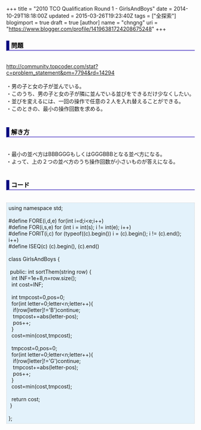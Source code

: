 +++
title = "2010 TCO Qualification Round 1 - GirlsAndBoys"
date = 2014-10-29T18:18:00Z
updated = 2015-03-26T19:23:40Z
tags = ["全探索"]
blogimport = true
draft = true
[author]
	name = "chngng"
	uri = "https://www.blogger.com/profile/14196381724208675248"
+++

<div dir="ltr" style="text-align: left;" trbidi="on"><h3 style="border-bottom: 2px solid slateblue; border-left: 8px solid navy; color: black; padding: 0px 0px 1px 5px;">問題 </h3><br /><a href="http://community.topcoder.com/stat?c=problem_statement&amp;pm=7794&amp;rd=14294" target="_blank">http://community.topcoder.com/stat?c=problem_statement&amp;pm=7794&amp;rd=14294</a><br /><br />・男の子と女の子が並んでいる。<br />・このうち、男の子と女の子が隣に並んでいる並びをできるだけ少なくしたい。<br />・並びを変えるには、一回の操作で任意の２人を入れ替えることができる。<br />・このときの、最小の操作回数を求める。<br /><br /><h3 style="border-bottom: 2px solid slateblue; border-left: 8px solid navy; color: black; padding: 0px 0px 1px 5px;">解き方 </h3><br />・最小の並べ方はBBBGGGもしくはGGGBBBとなる並べ方になる。<br />・よって、上の２つの並べ方のうち操作回数が小さいものが答えになる。<br /><br /><h3 style="border-bottom: 2px solid slateblue; border-left: 8px solid navy; color: black; padding: 0px 0px 1px 5px;">コード </h3><br /><div style="background-color: #e3f2fb; border: 1px dotted #CCCCCC; padding: 5px;">using namespace std;<br /><br />#define FORE(i,d,e) for(int i=d;i&lt;e;i++)<br />#define FOR(i,s,e) for (int i = int(s); i != int(e); i++)<br />#define FORIT(i,c) for (typeof((c).begin()) i = (c).begin(); i != (c).end(); i++)<br />#define ISEQ(c) (c).begin(), (c).end()<br /><br />class GirlsAndBoys {<br /><br /><span class="Apple-tab-span" style="white-space: pre;"> </span>public: int sortThem(string row) {<br /><span class="Apple-tab-span" style="white-space: pre;">  </span>int INF=1e+8,n=row.size();<br /><span class="Apple-tab-span" style="white-space: pre;">  </span>int cost=INF;<br /><br /><span class="Apple-tab-span" style="white-space: pre;">  </span>int tmpcost=0,pos=0;<br /><span class="Apple-tab-span" style="white-space: pre;">  </span>for(int letter=0;letter&lt;n;letter++){<br /><span class="Apple-tab-span" style="white-space: pre;">   </span>if(row[letter]!='B')continue;<br /><span class="Apple-tab-span" style="white-space: pre;">   </span>tmpcost+=abs(letter-pos);<br /><span class="Apple-tab-span" style="white-space: pre;">   </span>pos++;<br /><span class="Apple-tab-span" style="white-space: pre;">  </span>}<br /><span class="Apple-tab-span" style="white-space: pre;">  </span>cost=min(cost,tmpcost);<br /><br /><span class="Apple-tab-span" style="white-space: pre;">  </span>tmpcost=0,pos=0;<br /><span class="Apple-tab-span" style="white-space: pre;">  </span>for(int letter=0;letter&lt;n;letter++){<br /><span class="Apple-tab-span" style="white-space: pre;">   </span>if(row[letter]!='G')continue;<br /><span class="Apple-tab-span" style="white-space: pre;">   </span>tmpcost+=abs(letter-pos);<br /><span class="Apple-tab-span" style="white-space: pre;">   </span>pos++;<br /><span class="Apple-tab-span" style="white-space: pre;">  </span>}<br /><span class="Apple-tab-span" style="white-space: pre;">  </span>cost=min(cost,tmpcost);<br /><br /><span class="Apple-tab-span" style="white-space: pre;">  </span>return cost;<br /><span class="Apple-tab-span" style="white-space: pre;"> </span>}<br /><br />};</div></div>
